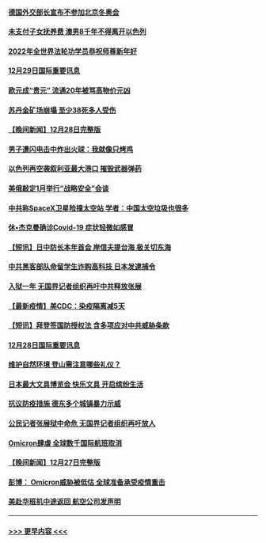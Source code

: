 #### [德国外交部长宣布不参加北京冬奥会](../pages/prog202/a103305835.md?t=12300050) 
#### [未支付子女抚养费 澳男8千年不得离开以色列](../pages/prog202/a103305842.md?t=12300050) 
#### [2022年全世界法轮功学员恭祝师尊新年好](../pages/prog202/a103305495.md?t=12300050) 
#### [12月29日国际重要讯息](../pages/prog202/a103305814.md?t=12300050) 
#### [欧元成“贵元” 流通20年被骂高物价元凶](../pages/prog202/a103305743.md?t=12300050) 
#### [苏丹金矿场崩塌 至少38死多人受伤](../pages/prog202/a103305690.md?t=12300050) 
#### [【晚间新闻】12月28日完整版](../pages/prog202/a103305561.md?t=12300050) 
#### [男子遭闪电击中炸出火球：我就像只烤鸡](../pages/prog202/a103304866.md?t=12300050) 
#### [以色列再空袭叙利亚最大港口 摧毁武器弹药](../pages/prog202/a103305368.md?t=12300050) 
#### [美俄敲定1月举行“战略安全”会谈](../pages/prog202/a103305384.md?t=12300050) 
#### [中共称SpaceX卫星险撞太空站 学者：中国太空垃圾也很多](../pages/prog202/a103305386.md?t=12300050) 
#### [休•杰克曼确诊Covid-19 症状轻微如感冒](../pages/prog202/a103305304.md?t=12300050) 
#### [【短讯】日中防长本年首会 岸信夫提台海 极关切东海](../pages/prog202/a103305156.md?t=12300050) 
#### [中共黑客部队命留学生诈购高科技 日本发逮捕令](../pages/prog202/a103305146.md?t=12300050) 
#### [入狱一年 无国界记者组织再吁中共释放张展](../pages/prog202/a103305179.md?t=12300050) 
#### [【最新疫情】美CDC：染疫隔离减5天](../pages/prog202/a103305167.md?t=12300050) 
#### [【短讯】拜登签国防授权法 含多项应对中共威胁条款](../pages/prog202/a103305158.md?t=12300050) 
#### [12月28日国际重要讯息](../pages/prog202/a103304955.md?t=12300050) 
#### [维护自然环境 登山需注意哪些礼仪？](../pages/prog202/a103304941.md?t=12300050) 
#### [日本最大文具博览会 快乐文具 开启缤纷生活](../pages/prog202/a103304933.md?t=12300050) 
#### [抗议防疫措施 德东多个城镇暴力示威](../pages/prog202/a103304838.md?t=12300050) 
#### [公民记者张展狱中命危 无国界记者组织再吁放人](../pages/prog202/a103304827.md?t=12300050) 
#### [Omicron肆虐 全球数千国际航班取消](../pages/prog202/a103304736.md?t=12300050) 
#### [【晚间新闻】12月27日完整版](../pages/prog202/a103304702.md?t=12300050) 
#### [彭博： Omicron威胁被低估 全球准备承受疫情重击](../pages/prog202/a103304565.md?t=12300050) 
#### [美赴华班机中途返回 航空公司发声明](../pages/prog202/a103304690.md?t=12300050) 

----
#### [ >>> 更早内容 <<< ](../indexes/prog202-earlier.md)
